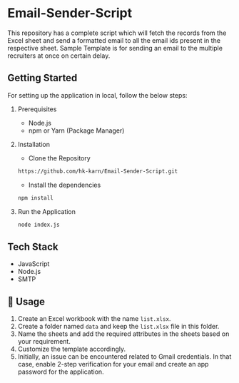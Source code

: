 # Email-Sender-Script
This repository has a complete script which will fetch the records from the Excel sheet and send a formatted email to all the email ids present in the respective sheet.
Sample Template is for sending an email to the multiple recruiters at once on certain delay.

## Getting Started
For setting up the application in local, follow the below steps:
1. Prerequisites
    - Node.js
    - npm or Yarn (Package Manager)

2. Installation
    - Clone the Repository 
    ```bash
    https://github.com/hk-karn/Email-Sender-Script.git
    ```
    - Install the dependencies
    ```bash
    npm install
    ```
3.  Run the Application
    ```bash
    node index.js
     ```
## Tech Stack
- JavaScript
- Node.js
- SMTP

## 📝 Usage
1. Create an Excel workbook with the name `list.xlsx`.
2. Create a folder named `data` and keep the `list.xlsx` file in this folder.
3. Name the sheets and add the required attributes in the sheets based on your requirement.
4. Customize the template accordingly.
5. Initially, an issue can be encountered related to Gmail credentials. In that case, enable 2-step verification for your email and create an app password for the application.

